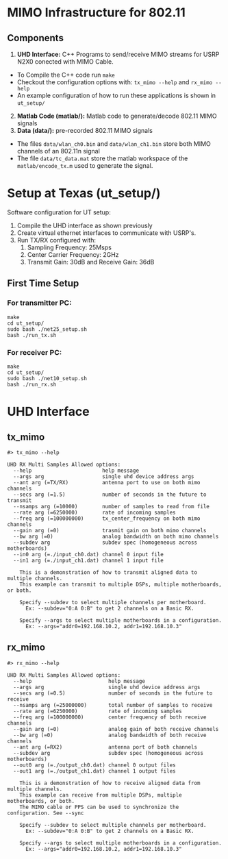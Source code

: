 # MIMO Infrastructure for 802.11

## Components

1. **UHD Interface:** C++ Programs to send/receive MIMO streams for USRP N2X0 conected with MIMO Cable.
  - To Compile the C++ code run `make`
  - Checkout the configuration options with: `tx_mimo --help` and  `rx_mimo --help`
  - An example configuration of how to run these applications is shown in `ut_setup/`
2. **Matlab Code (matlab/):** Matlab code to generate/decode 802.11 MIMO signals
3. **Data (data/):** pre-recorded 802.11 MIMO signals
  - The files  `data/wlan_ch0.bin` and `data/wlan_ch1.bin` store both MIMO channels of an 802.11n signal
  - The file `data/tc_data.mat` store the matlab workspace of the `matlab/encode_tx.m` used to generate the signal.

# Setup at Texas (ut_setup/)

Software configuration for UT setup:

1. Compile the UHD interface as shown previously
1. Create virtual ethernet interfaces to communicate with USRP's.
2. Run TX/RX configured with:
	1. Sampling Frequency: 25Msps
	2. Center Carrier Frequency: 2GHz
	3. Transmit Gain: 30dB and Receive Gain: 36dB
	

## First Time Setup
### For transmitter PC:

```
make
cd ut_setup/
sudo bash ./net25_setup.sh
bash ./run_tx.sh
```

### For receiver PC:

```
make
cd ut_setup/
sudo bash ./net10_setup.sh
bash ./run_rx.sh
```

# UHD Interface

## tx_mimo
```
#> tx_mimo --help

UHD RX Multi Samples Allowed options:
  --help                       help message
  --args arg                   single uhd device address args
  --ant arg (=TX/RX)           antenna port to use on both mimo channels
  --secs arg (=1.5)            number of seconds in the future to transmit
  --nsamps arg (=10000)        number of samples to read from file
  --rate arg (=6250000)        rate of incoming samples
  --freq arg (=100000000)      tx_center_frequency on both mimo channels
  --gain arg (=0)              trasmit gain on both mimo channels
  --bw arg (=0)                analog bandwidth on both mimo channels
  --subdev arg                 subdev spec (homogeneous across motherboards)
  --in0 arg (=./input_ch0.dat) channel 0 input file
  --in1 arg (=./input_ch1.dat) channel 1 input file

    This is a demonstration of how to transmit aligned data to multiple channels.
    This example can transmit to multiple DSPs, multiple motherboards, or both.

    Specify --subdev to select multiple channels per motherboard.
      Ex: --subdev="0:A 0:B" to get 2 channels on a Basic RX.

    Specify --args to select multiple motherboards in a configuration.
      Ex: --args="addr0=192.168.10.2, addr1=192.168.10.3"
```

## rx_mimo
```
#> rx_mimo --help

UHD RX Multi Samples Allowed options:
  --help                         help message
  --args arg                     single uhd device address args
  --secs arg (=0.5)              number of seconds in the future to receive
  --nsamps arg (=25000000)       total number of samples to receive
  --rate arg (=6250000)          rate of incoming samples
  --freq arg (=100000000)        center frequency of both receive channels
  --gain arg (=0)                analog gain of both receive channels
  --bw arg (=0)                  analog bandwidth of both receive channels
  --ant arg (=RX2)               antenna port of both channels
  --subdev arg                   subdev spec (homogeneous across motherboards)
  --out0 arg (=./output_ch0.dat) channel 0 output files
  --out1 arg (=./output_ch1.dat) channel 1 output files

    This is a demonstration of how to receive aligned data from multiple channels.
    This example can receive from multiple DSPs, multiple motherboards, or both.
    The MIMO cable or PPS can be used to synchronize the configuration. See --sync

    Specify --subdev to select multiple channels per motherboard.
      Ex: --subdev="0:A 0:B" to get 2 channels on a Basic RX.

    Specify --args to select multiple motherboards in a configuration.
      Ex: --args="addr0=192.168.10.2, addr1=192.168.10.3"
```
